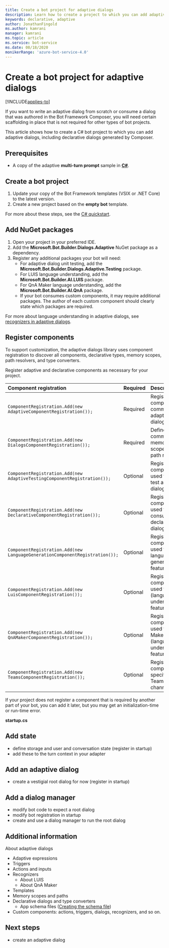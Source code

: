 ```yaml
---
title: Create a bot project for adaptive dialogs
description: Learn how to create a project to which you can add adaptive dialogs in the Bot Framework SDK.
keywords: declarative, adaptive
author: JonathanFingold
ms.author: kamrani
manager: kamrani
ms.topic: article
ms.service: bot-service
ms.date: 08/18/2020
monikerRange: 'azure-bot-service-4.0'
---
```


# Create a bot project for adaptive dialogs  

[!INCLUDE[applies-to](../includes/applies-to.md)]

If you want to write an adaptive dialog from scratch or consume a dialog that was authored in the Bot Framework Composer, you will need certain scaffolding in place that is not required for other types of bot projects.

This article shows how to create a C# bot project to which you can add adaptive dialogs, including declarative dialogs generated by Composer.

## Prerequisites

- A copy of the adaptive **multi-turn prompt** sample in [**C#**]().

## Create a bot project

1. Update your copy of the Bot Framework templates (VSIX or .NET Core) to the latest version.
1. Create a new project based on the **empty bot** template.

For more about these steps, see the [C# quickstart](../dotnet/bot-builder-dotnet-sdk-quickstart.md#templates).

## Add NuGet packages

1. Open your project in your preferred IDE.
1. Add the **Microsoft.Bot.Builder.Dialogs.Adaptive** NuGet package as a dependency.
1. Register any additional packages your bot will need:
    - For adaptive dialog unit testing, add the **Microsoft.Bot.Builder.Dialogs.Adaptive.Testing** package.
    - For LUIS language understanding, add the **Microsoft.Bot.Builder.AI.LUIS** package.
    - For QnA Maker language understanding, add the **Microsoft.Bot.Builder.AI.QnA** package.
    - If your bot consumes custom components, it may require additional packages.
      The author of each custom component should clearly state which packages are required.

For more about language understanding in adaptive dialogs, see [recognizers in adaptive dialogs](bot-builder-concept-adaptive-dialog-recognizers.md).

## Register components

To support customization, the adaptive dialogs library uses component registration to discover all components, declarative types, memory scopes, path resolvers, and type converters.

Register adaptive and declarative components as necessary for your project.

| Component registration | Required | Description
| :--- | :--- | :---
| `ComponentRegistration.Add(new AdaptiveComponentRegistration());` | Required | Registers components common to all adaptive dialogs.
| `ComponentRegistration.Add(new DialogsComponentRegistration());` | Required | Defines common memory scopes and path resolvers.
| `ComponentRegistration.Add(new AdaptiveTestingComponentRegistration());` | Optional | Registers components used to unit test adaptive dialogs.
| `ComponentRegistration.Add(new DeclarativeComponentRegistration());` | Optional | Registers components used to consume declarative dialogs.
| `ComponentRegistration.Add(new LanguageGenerationComponentRegistration());` | Optional | Registers components used for language generation features.
| `ComponentRegistration.Add(new LuisComponentRegistration());` | Optional | Registers components used for LUIS (language understanding) features.
| `ComponentRegistration.Add(new QnAMakerComponentRegistration());` | Optional | Registers components used for QnA Maker (language understanding) features.
| `ComponentRegistration.Add(new TeamsComponentRegistration());` | Optional | Registers components specific to the Teams channel.

If your project does not register a component that is required by another part of your bot, you can add it later, but you may get an initialization-time or run-time error.

**startup.cs**

## Add state

- define storage and user and conversation state (register in startup)
- add these to the turn context in your adapter

## Add an adaptive dialog

- create a vestigial root dialog for now (register in startup)

## Add a dialog manager

- modify bot code to expect a root dialog
- modify bot registration in startup
- create and use a dialog manager to run the root dialog

## Additional information

About adaptive dialogs

- Adaptive expressions
- Triggers
- Actions and inputs
- Recognizers
  - About LUIS
  - About QnA Maker
- Templates
- Memory scopes and paths
- Declarative dialogs and type converters
  - App schema files ([Creating the schema file](bot-builder-dialogs-declarative.md#creating-the-schema-file))
- Custom components: actions, triggers, dialogs, recognizers, and so on.

## Next steps

- create an adaptive dialog
